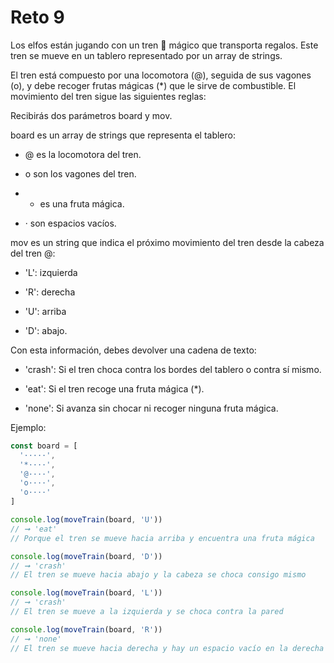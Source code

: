 # Reto 9

Los elfos están jugando con un tren 🚂 mágico que transporta regalos. Este tren se mueve en un tablero representado por un array de strings.

El tren está compuesto por una locomotora (@), seguida de sus vagones (o), y debe recoger frutas mágicas (*) que le sirve de combustible. El movimiento del tren sigue las siguientes reglas:

Recibirás dos parámetros board y mov.

board es un array de strings que representa el tablero:

- @ es la locomotora del tren.

- o son los vagones del tren.

- * es una fruta mágica.

- · son espacios vacíos.

mov es un string que indica el próximo movimiento del tren desde la cabeza del tren @:

- 'L': izquierda

- 'R': derecha

- 'U': arriba

- 'D': abajo.

Con esta información, debes devolver una cadena de texto:

- 'crash': Si el tren choca contra los bordes del tablero o contra sí mismo.

- 'eat': Si el tren recoge una fruta mágica (*).

- 'none': Si avanza sin chocar ni recoger ninguna fruta mágica.

Ejemplo:

```ts
const board = [
  '·····',
  '*····',
  '@····',
  'o····',
  'o····'
]

console.log(moveTrain(board, 'U'))
// ➞ 'eat'
// Porque el tren se mueve hacia arriba y encuentra una fruta mágica

console.log(moveTrain(board, 'D'))
// ➞ 'crash'
// El tren se mueve hacia abajo y la cabeza se choca consigo mismo

console.log(moveTrain(board, 'L'))
// ➞ 'crash'
// El tren se mueve a la izquierda y se choca contra la pared

console.log(moveTrain(board, 'R'))
// ➞ 'none'
// El tren se mueve hacia derecha y hay un espacio vacío en la derecha
```